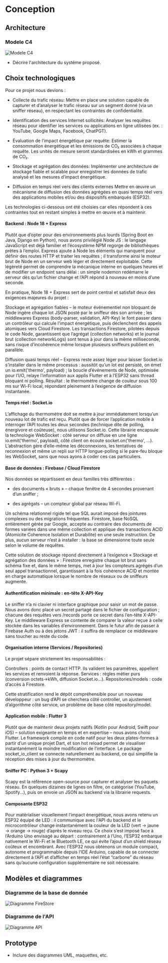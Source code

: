 # Conception

## Architecture
### Modele C4
![Modele C4](images/datarium.svg)

- Décrire l'architecture du système proposé.

## Choix technologiques

Pour ce projet nous devions :

 - Collecte du trafic réseau: Mettre en place une solution capable de capturer et d’analyser le trafic réseau sur un segment donné (via   un sniffer réseau), en respectant les contraintes de confidentialité.

 -  Identification des services Internet sollicités: Analyser les requêtes réseau pour identifier les services ou applications en ligne utilisées (ex. : YouTube, Google Maps, Facebook, ChatPGT).

 - Évaluation de l’impact énergétique par requête: Estimer la consommation énergétique et les émissions de CO₂ associées à chaque          requête.  Les unités de mesure seront standardisées en kWh et grammes de CO₂.

 - Stockage et agrégation des données: Implémenter une architecture de stockage fiable et scalable pour enregistrer les données de trafic analysé et les mesures d’impact énergétique.

 - Diffusion en temps réel vers des clients externes Mettre en œuvre un mécanisme de diffusion des données agrégées en quasi temps réel vers des applications mobiles et/ou des dispositifs embarqués (ESP32).

 Les technologies ci-dessous ont été choisies car elles répondent à ces contraintes tout en restant simples à mettre en œuvre et à maintenir.

#### Backend : Node 18 + Express
Plutôt que d’opter pour des environnements plus lourds (Spring Boot en Java, Django en Python), nous avons privilégié Node JS : le langage JavaScript est déjà familier et l’écosystème NPM regorge de bibliothèques prêtes à l’emploi.
Express ajoute à Node les éléments qui manquent pour définir des routes HTTP et traiter les requêtes ; il transforme ainsi le moteur brut de Node en un serveur web léger et directement exploitable. Cette légèreté permet de comprendre la mécanique interne en quelques heures et de modifier un endpoint sans délai : un simple nodemon redémarre le serveur dès qu’un fichier change et l’API répond à nouveau en moins d’une seconde.

En pratique, Node 18 + Express sert de point central et satisfait deux des exigences majeures du projet :

Stockage et agrégation fiables – le moteur événementiel non bloquant de Node ingère chaque lot JSON posté par le sniffeur dès son arrivée ; les middlewares Express (body-parser, validation, API-Key) le font passer dans un contrôleur qui calcule l’impact énergétique, puis déclenchent des appels atomiques vers Cloud Firestore. Les transactions Firestore, pilotées depuis le code Node, garantissent que l’agrégat (collection networks) et le journal brut (collection networkLogs) sont tenus à jour dans la même milliseconde, sans risque d’incohérence même lorsque plusieurs sniffeurs publient en parallèle.

Diffusion quasi temps réel – Express reste assez léger pour laisser Socket.io s’installer dans le même processus : aussitôt qu’un lot est persisté, on émet un io.emit('thermo', payload) ; la boucle d’événements de Node, optimisée pour l’I/O, relaye l’information aux applis Flutter et à l’ESP32 sans thread bloquant ni polling. Résultat : le thermomètre change de couleur sous 100 ms sur Wi-Fi local, répondant pleinement à l’exigence de diffusion instantanée.

#### Temps réel : Socket.io
L’affichage du thermomètre doit se mettre à jour immédiatement lorsqu’un nouveau lot de trafic est reçu. Plutôt que de forcer l’application mobile à interroger l’API toutes les deux secondes (technique dite de polling, énergivore et coûteuse), nous utilisons Socket.io. Cette librairie encapsule la technologie WebSocket : côté serveur on diffuse en une ligne io.emit('thermo', payload), côté client on écoute socket.on('thermo', …). L’abstraction gère d’elle-même les déconnexions, les tentatives de reconnexion et même un repli sur HTTP longue-polling si le pare-feu bloque les WebSocket, sans que nous ayons à coder ces cas particuliers.

#### Base de données : Firebase / Cloud Firestore
Nos données se répartissent en deux familles très différentes :

 - des documents « bruts » – chaque fenêtre de 4 secondes provenant d’un sniffer ;

 - des agrégats – un compteur global par réseau Wi-Fi.

Un schéma relationnel rigide  tel que SQL aurait imposé des jointures complexes ou des migrations fréquentes. Firestore, base NoSQL entièrement gérée par Google, accepte au contraire des documents de formes variées dans une même collection et applique des transactions ACID (Atomicite Coherence Isolation et Durabilite) en une seule instruction. De plus, aucun serveur n’est à installer : la base se dimensionne toute seule selon le volume de requêtes. 

Cette solution de stockage répond directement à l’exigence « Stockage et agrégation des données » : Firestore enregistre chaque lot brut sans schéma fixe et, dans le même temps, met à jour les compteurs agrégés d’un seul appel transactionnel, garantissant à la fois cohérence ACID et montée en charge automatique lorsque le nombre de réseaux ou de sniffeurs augmente.

#### Authentification minimale : en-tête X-API-Key
Le sniffer n’a ni clavier ni interface graphique pour saisir un mot de passe. Nous avons donc placé un secret partagé dans le fichier de configuration ; chacune des requêtes vers /records porte ce secret dans l’en-tête X-API-Key. Le middleware Express se contente de comparer la valeur reçue à celle stockée dans les variables d’environnement. Dans le futur afin de passer à Firebase Auth ou à des jetons JWT : il suffira de remplacer ce middleware sans toucher au reste du code.

#### Organisation interne (Services / Repositories)
Le projet sépare strictement les responsabilités :

Controllers : points de contact HTTP. Ils valident les paramètres, appellent les services et renvoient la réponse.
Services : règles métier purs (conversion octets→kWh, diffusion Socket.io…). 
Repositories/models : code d’accès à Firestore. 

Cette stratification rend le dépôt compréhensible pour un nouveau développeur : un bug d’API se cherchera côté controller, un ajustement d’algorithme côté service, un problème de base côté repository/model.

#### Application mobile : Flutter 3

Plutôt que de maintenir deux projets natifs (Kotlin pour Android, Swift pour iOS) – solution exigeante en temps et en expertise – nous avons choisi Flutter. Le framework compile en code natif pour les deux plates-formes à partir d’un unique projet Dart, et son hot reload permet de visualiser instantanément la moindre modification de l’interface. Le package socket_io_client se connecte naturellement au backend, ce qui simplifie la réception des mises à jour du thermomètre.

#### Sniffer PC : Python 3 + Scapy
Scapy est la référence open-source pour capturer et analyser les paquets réseau.
En quelques dizaines de lignes on filtre, on catégorise (YouTube, Spotify…), puis on envoie un JSON au backend via la librairie requests.

#### Composante ESP32
Pour matérialiser visuellement l’impact énergétique, nous avons retenu un ESP32 équipé de LED : il communique avec l'API du backend et le microcontrôleur change instantanément la couleur de la LED (vert → jaune → orange → rouge) d’après le niveau reçu. Ce choix s’est imposé face à l’Arduino Uno envisagé au départ : contrairement à l’Uno, l’ESP32 embarque nativement le Wi-Fi et le Bluetooth LE, ce qui évite l’ajout d’un shield réseau coûteux et encombrant. Avec l'ESP32 nous obtenons un module compact, autonome et programmable depuis l’IDE Arduino, capable de se connecter directement à l’API et d’afficher en temps réel l’état “carbone” du réseau sans qu’aucune configuration supplémentaire ne soit nécessaire.

## Modèles et diagrammes
### Diagramme de la base de donnée
![Diagramme FireStore](images/firestore.svg)

### Diagramme de l'API
![Diagramme API](images/API.svg)


## Prototype

- Inclure des diagrammes UML, maquettes, etc.
